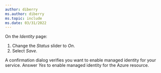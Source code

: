 ```yaml
---
author: diberry
ms.author: diberry
ms.topic: include
ms.date: 03/31/2022
---
```

On the *Identity* page:

1. Change the *Status* slider to *On*.
1. Select *Save*.

A confirmation dialog verifies you want to enable managed identity for your service.  Answer *Yes* to enable managed identity for the Azure resource.
